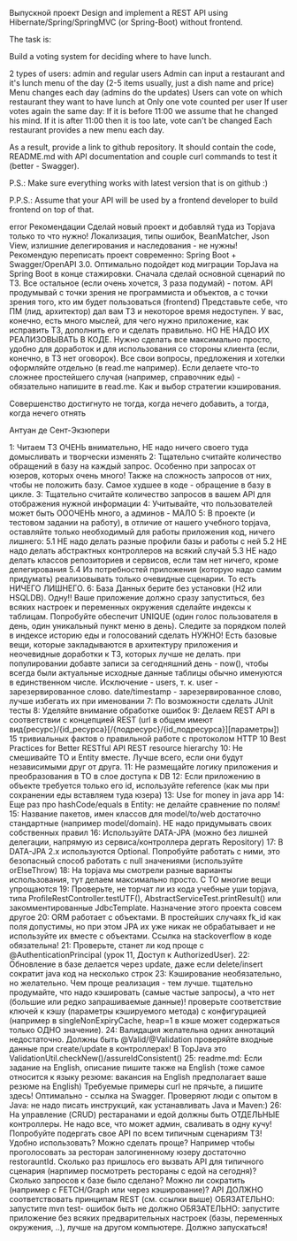 Выпускной проект
Design and implement a REST API using Hibernate/Spring/SpringMVC (or Spring-Boot) without frontend.

The task is:

Build a voting system for deciding where to have lunch.

2 types of users: admin and regular users
Admin can input a restaurant and it's lunch menu of the day (2-5 items usually, just a dish name and price)
Menu changes each day (admins do the updates)
Users can vote on which restaurant they want to have lunch at
Only one vote counted per user
If user votes again the same day:
If it is before 11:00 we assume that he changed his mind.
If it is after 11:00 then it is too late, vote can't be changed
Each restaurant provides a new menu each day.

As a result, provide a link to github repository. It should contain the code, README.md with API documentation and couple curl commands to test it (better - Swagger).

P.S.: Make sure everything works with latest version that is on github :)

P.P.S.: Assume that your API will be used by a frontend developer to build frontend on top of that.

error Рекомендации
Сделай новый проект и добавляй туда из Topjava только то что нужно! Локализация, типы ошибок, BeanMatcher, Json View, излишние делегирования и наследования - не нужны!
Рекомендую переписать проект современно: Spring Boot + Swagger/OpenAPI 3.0. Оптимально подойдет код миграции TopJava на Spring Boot в конце стажировки.
Сначала сделай основной сценарий по ТЗ. Все остальное (если очень хочется, 3 раза подумай) - потом.
API продумывай с точки зрения не программиста и объектов, а с точки зрения того, кто им будет пользоваться (frontend)
Представьте себе, что ПМ (лид, архитектор) дал вам ТЗ и некоторое время недоступен. У вас, конечно, есть много мыслей, для чего нужно приложение, как исправить ТЗ, дополнить его и сделать правильно. НО НЕ НАДО ИХ РЕАЛИЗОВЫВАТЬ В КОДЕ. Нужно сделать все максимально просто, удобно для доработок и для использования со стороны клиента (если, конечно, в ТЗ нет оговорок). Все свои вопросы, предложения и хотелки оформляйте отдельно (в read.me например). Если делаете что-то сложнее простейшего случая (например, справочник еды) - обязательно напишите в read.me. Как и выбор стратегии кэширования.

Совершенство достигнуто не тогда, когда нечего добавить, а тогда, когда нечего отнять

Антуан де Сент-Экзюпери

1: Читаем ТЗ ОЧЕНЬ внимательно, НЕ надо ничего своего туда домысливать и творчески изменять
2: Тщательно считайте количество обращений в базу на каждый запрос. Особенно при запросах от юзеров,
которых очень много!
Также на сложность запросов от них, чтобы не положить базу. Самое худшее в коде - обращение в базу в цикле.
3: Тщательно считайте количество запросов в вашем API для отображения нужной информации
4: Учитывайте, что пользователей может быть ОООЧЕНЬ много, а админов - МАЛО
5: В проекте (и тестовом задании на работу), в отличие от нашего учебного topjava,
оставляйте только необходимый для работы приложения код, ничего лишнего:
5.1 НЕ надо делать разные профили базы и работы с ней
5.2 НЕ надо делать абстрактных контроллеров на всякий случай
5.3 НЕ надо делать классов репозиториев и сервисов, если там нет ничего, кроме делегирования
5.4 Из потребностей приложения (которую надо самим придумать) реализовывать только очевидные сценарии.
То есть НИЧЕГО ЛИШНЕГО.
6: База Данных
берите без установки (H2 или HSQLDB). Одну!! Ваше приложение должно сразу запуститься,
без всяких настроек и переменных окружения
сделайте индексы к таблицам. Попробуйте обеспечит UNIQUE (один голос пользователя в день,
один уникальный пункт меню в день). Следите за порядком полей в индексе
историю еды и голосований сделать НУЖНО! Есть базовые вещи,
которые закладываются в архитектуру приложения и неочевидные доработки к ТЗ, которых лучше не делать.
при популировании добавте записи за сегодняшний день - now(), чтобы всегда были актуальные исходные данные
таблицы обычно именуются в единственном числе. Исключение - users, т. к. user - зарезервированное слово.
date/timestamp - зарезервированное слово, лучше избегать их при именовании
7: По возможности сделать JUnit тесты
8: Уделяйте внимание обработке ошибок
9: Делаем REST API в соответствии с концепцией REST
(url в общем имеют вид{ресурс}/{id_ресурсa}[/{подресурс}/{id_подресурсa}][параметры])
15 тривиальных фактов о правильной работе с протоколом HTTP
10 Best Practices for Better RESTful API
REST resource hierarchy
10: Не смешивайте TO и Entity вместе. Лучше всего, если они будут независимыми друг от друга.
11: Не размещайте логику приложения и преобразования в TO в слое доступа к DB
12: Если приложению в объекте требуется только его id, используйте reference (как мы при сохранении еды вставляем туда юзера)
13: Use for money in java app
14: Еще раз про hashCode/equals в Entity: не делайте сравнение по полям!
15: Название пакетов, имен классов для model/to/web достаточно стандартные (например model/domain).
НЕ надо придумывать своих собственных правил
16: Используйте DATA-JPA (можно без лишней делегации, напрямую из сервиса/контроллера дергать Repository)
17: В DATA-JPA 2.x используются Optional.
Попробуйте работать с ними, это безопасный способ работать с null значениями (используйте orElseThrow)
18: На topjava мы смотрели разные варианты использования, тут делаем максимально просто. С TO многие вещи упрощаются
19: Проверьте, не торчат ли из кода учебные уши topjava,
типа ProfileRestController.testUTF(), AbstractServiceTest.printResult() или закомментированные JdbcTemplate.
Назначение этого проекта совсем другое
20: ORM работает с объектами. В простейших случаях fk_id как поля допустимы,
но при этом JPA их уже никак не обрабатывает и не используйте их вместе с объектами.
Ссылка на stackoverflow в коде обязательна!
21: Проверьте, станет ли код проще с @AuthenticationPrincipal (урок 11, Доступ к AuthorizedUser).
22: Обновление в базе делается через update, даже если delete/insert сократит java код на несколько строк
23: Кэширование
необязательно, но желательно. Чем проще реализация - тем лучше.
тщательно продумайте, что надо кэшировать (самые частые запросы), а что нет (большие или редко запрашиваемые данные)!
проверьте соответствие ключей к кэшу (параметры кэшируемого метода) с конфигурацией (например в singleNonExpiryCache,
heap=1 в кэше может содержаться только ОДНО значение).
24: Валидация
желательна
одних аннотаций недостаточно. Должны быть @Valid/@Validation
проверяйте входные данные при create/update в контроллерах! В TopJava это ValidationUtil.checkNew()/assureIdConsistent()
25: readme.md:
Если задание на English, описание пишите также на English (тоже самое относится к языку резюме: вакансия на English предполагает ваше резюме на English)
Требуемые примеры curl не прячьте, а пишите здесь! Оптимально - ссылка на Swagger.
Проверяют люди с опытом в Java: не надо писать инструкций, как устанавливать Java и Maven:)
26: На управление (CRUD) рестаранами и едой должны быть ОТДЕЛЬНЫЕ контроллеры. Не надо все, что может админ, сваливать в одну кучу!
Попробуйте подергать свое API по всем типичным сценариям ТЗ!
Удобно использовать? Можно сделать проще? Например чтобы проголосовать за ресторан залогиненному юзеру достаточно restorauntId.
Сколько раз пришлось его вызвать API для типичного сценария (нарпимер посмотреть рестораны с едой на сегодня)?
Сколько запросов к базе было сделано? Можно ли сократить (например с FETCH/Graph или через кэширование)?
API ДОЛЖНО соответствовать принципам REST (см. ссылки выше)
ОБЯЗАТЕЛЬНО: запустите mvn test- ошибок быть не должно
ОБЯЗАТЕЛЬНО: запустите приложение без всяких предварительных настроек (базы, переменных окружения, ..), лучше на другом компьютере. Должно запускаться!